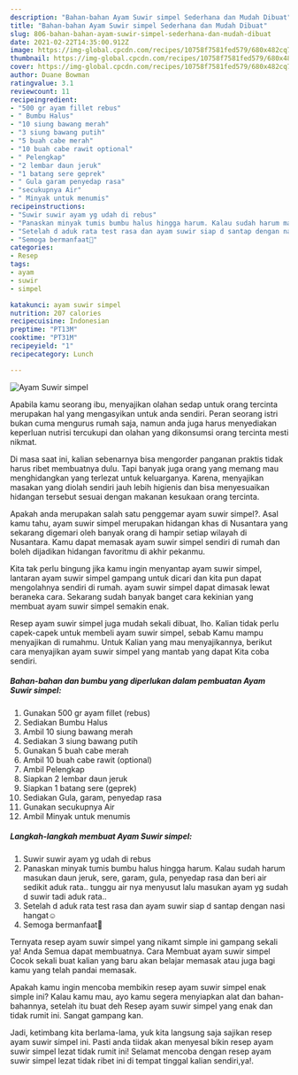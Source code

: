 ```yaml
---
description: "Bahan-bahan Ayam Suwir simpel Sederhana dan Mudah Dibuat"
title: "Bahan-bahan Ayam Suwir simpel Sederhana dan Mudah Dibuat"
slug: 806-bahan-bahan-ayam-suwir-simpel-sederhana-dan-mudah-dibuat
date: 2021-02-22T14:35:00.912Z
image: https://img-global.cpcdn.com/recipes/10758f7581fed579/680x482cq70/ayam-suwir-simpel-foto-resep-utama.jpg
thumbnail: https://img-global.cpcdn.com/recipes/10758f7581fed579/680x482cq70/ayam-suwir-simpel-foto-resep-utama.jpg
cover: https://img-global.cpcdn.com/recipes/10758f7581fed579/680x482cq70/ayam-suwir-simpel-foto-resep-utama.jpg
author: Duane Bowman
ratingvalue: 3.1
reviewcount: 11
recipeingredient:
- "500 gr ayam fillet rebus"
- " Bumbu Halus"
- "10 siung bawang merah"
- "3 siung bawang putih"
- "5 buah cabe merah"
- "10 buah cabe rawit optional"
- " Pelengkap"
- "2 lembar daun jeruk"
- "1 batang sere geprek"
- " Gula garam penyedap rasa"
- "secukupnya Air"
- " Minyak untuk menumis"
recipeinstructions:
- "Suwir suwir ayam yg udah di rebus"
- "Panaskan minyak tumis bumbu halus hingga harum. Kalau sudah harum masukan daun jeruk, sere, garam, gula, penyedap rasa dan beri air sedikit aduk rata.. tunggu air nya menyusut lalu masukan ayam yg sudah d suwir tadi aduk rata.."
- "Setelah d aduk rata test rasa dan ayam suwir siap d santap dengan nasi hangat☺️"
- "Semoga bermanfaat🙏"
categories:
- Resep
tags:
- ayam
- suwir
- simpel

katakunci: ayam suwir simpel 
nutrition: 207 calories
recipecuisine: Indonesian
preptime: "PT13M"
cooktime: "PT31M"
recipeyield: "1"
recipecategory: Lunch

---
```



![Ayam Suwir simpel](https://img-global.cpcdn.com/recipes/10758f7581fed579/680x482cq70/ayam-suwir-simpel-foto-resep-utama.jpg)

Apabila kamu seorang ibu, menyajikan olahan sedap untuk orang tercinta merupakan hal yang mengasyikan untuk anda sendiri. Peran seorang istri bukan cuma mengurus rumah saja, namun anda juga harus menyediakan keperluan nutrisi tercukupi dan olahan yang dikonsumsi orang tercinta mesti nikmat.

Di masa  saat ini, kalian sebenarnya bisa mengorder panganan praktis tidak harus ribet membuatnya dulu. Tapi banyak juga orang yang memang mau menghidangkan yang terlezat untuk keluarganya. Karena, menyajikan masakan yang diolah sendiri jauh lebih higienis dan bisa menyesuaikan hidangan tersebut sesuai dengan makanan kesukaan orang tercinta. 



Apakah anda merupakan salah satu penggemar ayam suwir simpel?. Asal kamu tahu, ayam suwir simpel merupakan hidangan khas di Nusantara yang sekarang digemari oleh banyak orang di hampir setiap wilayah di Nusantara. Kamu dapat memasak ayam suwir simpel sendiri di rumah dan boleh dijadikan hidangan favoritmu di akhir pekanmu.

Kita tak perlu bingung jika kamu ingin menyantap ayam suwir simpel, lantaran ayam suwir simpel gampang untuk dicari dan kita pun dapat mengolahnya sendiri di rumah. ayam suwir simpel dapat dimasak lewat beraneka cara. Sekarang sudah banyak banget cara kekinian yang membuat ayam suwir simpel semakin enak.

Resep ayam suwir simpel juga mudah sekali dibuat, lho. Kalian tidak perlu capek-capek untuk membeli ayam suwir simpel, sebab Kamu mampu menyajikan di rumahmu. Untuk Kalian yang mau menyajikannya, berikut cara menyajikan ayam suwir simpel yang mantab yang dapat Kita coba sendiri.

<!--inarticleads1-->

##### Bahan-bahan dan bumbu yang diperlukan dalam pembuatan Ayam Suwir simpel:

1. Gunakan 500 gr ayam fillet (rebus)
1. Sediakan  Bumbu Halus
1. Ambil 10 siung bawang merah
1. Sediakan 3 siung bawang putih
1. Gunakan 5 buah cabe merah
1. Ambil 10 buah cabe rawit (optional)
1. Ambil  Pelengkap
1. Siapkan 2 lembar daun jeruk
1. Siapkan 1 batang sere (geprek)
1. Sediakan  Gula, garam, penyedap rasa
1. Gunakan secukupnya Air
1. Ambil  Minyak untuk menumis




<!--inarticleads2-->

##### Langkah-langkah membuat Ayam Suwir simpel:

1. Suwir suwir ayam yg udah di rebus
1. Panaskan minyak tumis bumbu halus hingga harum. Kalau sudah harum masukan daun jeruk, sere, garam, gula, penyedap rasa dan beri air sedikit aduk rata.. tunggu air nya menyusut lalu masukan ayam yg sudah d suwir tadi aduk rata..
1. Setelah d aduk rata test rasa dan ayam suwir siap d santap dengan nasi hangat☺️
1. Semoga bermanfaat🙏




Ternyata resep ayam suwir simpel yang nikamt simple ini gampang sekali ya! Anda Semua dapat membuatnya. Cara Membuat ayam suwir simpel Cocok sekali buat kalian yang baru akan belajar memasak atau juga bagi kamu yang telah pandai memasak.

Apakah kamu ingin mencoba membikin resep ayam suwir simpel enak simple ini? Kalau kamu mau, ayo kamu segera menyiapkan alat dan bahan-bahannya, setelah itu buat deh Resep ayam suwir simpel yang enak dan tidak rumit ini. Sangat gampang kan. 

Jadi, ketimbang kita berlama-lama, yuk kita langsung saja sajikan resep ayam suwir simpel ini. Pasti anda tiidak akan menyesal bikin resep ayam suwir simpel lezat tidak rumit ini! Selamat mencoba dengan resep ayam suwir simpel lezat tidak ribet ini di tempat tinggal kalian sendiri,ya!.

